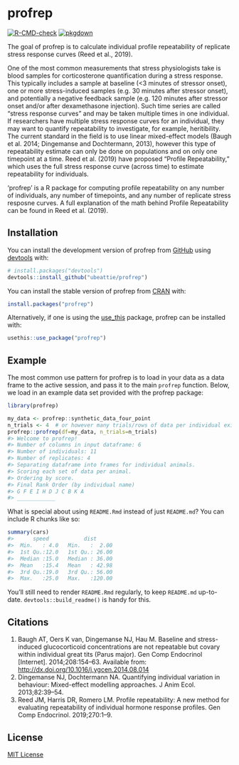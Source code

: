 <!-- README.md is generated from README.Rmd. Please edit that file -->

# profrep

<!-- badges: start -->

[![R-CMD-check](https://github.com/ubeattie/profrep/actions/workflows/R-CMD-check.yaml/badge.svg)](https://github.com/ubeattie/profrep/actions/workflows/R-CMD-check.yaml)
[![pkgdown](https://github.com/ubeattie/profrep/actions/workflows/pkgdown.yaml/badge.svg)](https://github.com/ubeattie/profrep/actions/workflows/pkgdown.yaml)
<!-- badges: end -->

The goal of profrep is to calculate individual profile repeatability of replicate stress response curves
(Reed et al., 2019).

One of the most common measurements that stress physiologists take is
blood samples for corticosterone quantification during a stress
response. This typically includes a sample at baseline (\<3 minutes of
stressor onset), one or more stress-induced samples (e.g. 30 minutes
after stressor onset), and potentially a negative feedback sample
(e.g. 120 minutes after stressor onset and/or after dexamethasone
injection). Such time series are called “stress response curves” and may
be taken multiple times in one individual. If researchers have multiple
stress response curves for an individual, they may want to quantify
repeatability to investigate, for example, heritibility. The current
standard in the field is to use linear mixed-effect models (Baugh et
al. 2014; Dingemanse and Dochtermann, 2013), however this type of
repeatability estimate can only be done on populations and on only one
timepoint at a time. Reed et al. (2019) have proposed “Profile
Repeatability,” which uses the full stress response curve (across time)
to estimate repeatability for individuals.

‘profrep’ is a R package for computing profile repeatability on any
number of individuals, any number of timepoints, and any number of
replicate stress resposne curves. A full explanation of the math behind
Profile Repeatability can be found in Reed et al. (2019).

## Installation

You can install the development version of profrep from
[GitHub](https://github.com/) using
[devtools](https://devtools.r-lib.org) with:

``` r
# install.packages("devtools")
devtools::install_github("ubeattie/profrep")
```

You can install the stable version of profrep from
[CRAN](https://cran.r-project.org) with:

``` r
install.packages("profrep")
```

Alternatively, if one is using the [use_this](https://usethis.r-lib.org)
package, profrep can be installed with:

``` r
usethis::use_package("profrep")
```

## Example

The most common use pattern for profrep is to load in your data as a
data frame to the active session, and pass it to the main `profrep`
function. Below, we load in an example data set provided with the
profrep package:

``` r
library(profrep)

my_data <- profrep::synthetic_data_four_point
n_trials <- 4  # or however many trials/rows of data per individual exist 
profrep::profrep(df=my_data, n_trials=n_trials)
#> Welcome to profrep!
#> Number of columns in input dataframe: 6
#> Number of individuals: 11
#> Number of replicates: 4
#> Separating dataframe into frames for individual animals.
#> Scoring each set of data per animal.
#> Ordering by score.
#> Final Rank Order (by individual name)
#> G F E I H D J C B K A 
#> ____________
```

What is special about using `README.Rmd` instead of just `README.md`?
You can include R chunks like so:

``` r
summary(cars)
#>      speed           dist       
#>  Min.   : 4.0   Min.   :  2.00  
#>  1st Qu.:12.0   1st Qu.: 26.00  
#>  Median :15.0   Median : 36.00  
#>  Mean   :15.4   Mean   : 42.98  
#>  3rd Qu.:19.0   3rd Qu.: 56.00  
#>  Max.   :25.0   Max.   :120.00
```

You’ll still need to render `README.Rmd` regularly, to keep `README.md`
up-to-date. `devtools::build_readme()` is handy for this.

## Citations

1.  Baugh AT, Oers K van, Dingemanse NJ, Hau M. Baseline and
    stress-induced glucocorticoid concentrations are not repeatable but
    covary within individual great tits (Parus major). Gen Comp
    Endocrinol \[Internet\]. 2014;208:154–63. Available from:
    <http://dx.doi.org/10.1016/j.ygcen.2014.08.014>
2.  Dingemanse NJ, Dochtermann NA. Quantifying individual variation in
    behaviour: Mixed-effect modelling approaches. J Anim Ecol.
    2013;82:39–54.
3.  Reed JM, Harris DR, Romero LM. Profile repeatability: A new method
    for evaluating repeatability of individual hormone response
    profiles. Gen Comp Endocrinol. 2019;270:1–9.

## License

[MIT License](https://opensource.org/license/mit/)
